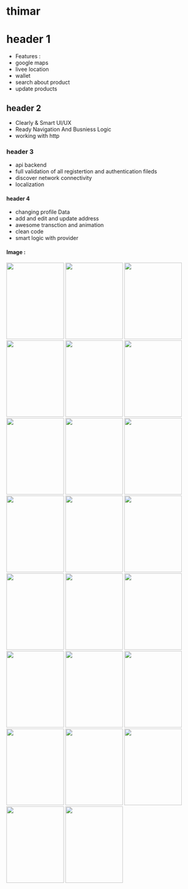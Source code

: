 # thimar
# header 1
* Features : <br>
* google maps <br>
* livee location <br>
* wallet
* search about product
* update products
## header 2

* Clearly & Smart UI/UX<br>
* Ready Navigation And Busniess Logic <br>
* working with http <br>


### header 3 
* api backend
* full validation of all registertion and authentication fileds
*  discover network connectivity
*  localization

#### header 4
* changing profile Data
* add and edit and update address 
* awesome transction and animation
* clean code
* smart logic with provider

  
#### Image :
<div>
<img src="https://github.com/tahaHelmy1121/thimar/assets/124086650/5b3ed280-1eb6-45e7-b400-eeb65c8ad1c8" width="150" height="200">
  <img src="https://github.com/tahaHelmy1121/thimar/assets/124086650/f3d6fad3-91b4-4f9c-bacd-c5b4f9e63b93" width="150" height="200">
  <img src="https://github.com/tahaHelmy1121/thimar/assets/124086650/b7842d27-4d0c-46db-8eca-222ffb8e8a9f" width="150" height="200">
  <img src="https://github.com/tahaHelmy1121/thimar/assets/124086650/2a47acdc-3d90-49a2-a270-1f6713d70369" width="150" height="200">
  <img src="https://github.com/tahaHelmy1121/thimar/assets/124086650/80968c06-f7b6-4381-adeb-c312a654dc41" width="150" height="200">
  <img src="https://github.com/tahaHelmy1121/thimar/assets/124086650/7baf4f55-2b0a-45d5-bb40-8203f94e30d2" width="150" height="200">
  <img src="https://github.com/tahaHelmy1121/thimar/assets/124086650/e9179077-099b-45c2-8845-a1f215fc36ec" width="150" height="200">
  <img src="https://github.com/tahaHelmy1121/thimar/assets/124086650/fd11e839-1c78-4523-9999-b770f0c2ee58" width="150" height="200">
  <img src="https://github.com/tahaHelmy1121/thimar/assets/124086650/0a4eca51-9acc-42ea-82e8-91835898144c" width="150" height="200">
  <img src="https://github.com/tahaHelmy1121/thimar/assets/124086650/88a9c4e6-8275-442b-8a68-0d2ef37852cd" width="150" height="200">
  <img src="https://github.com/tahaHelmy1121/thimar/assets/124086650/3ef2ebac-b849-4669-acad-4c879c03ed59" width="150" height="200">
  <img src="https://github.com/tahaHelmy1121/thimar/assets/124086650/6a002e6b-d3f8-4215-98f3-3e91b1ceaa9b" width="150" height="200">
  <img src="https://github.com/tahaHelmy1121/thimar/assets/124086650/f30919d8-628d-4c54-af15-25f129e34ec1" width="150" height="200">
  <img src="https://github.com/tahaHelmy1121/thimar/assets/124086650/989e42da-4be7-47d7-b2c4-f5156d4d443a" width="150" height="200">
  <img src="https://github.com/tahaHelmy1121/thimar/assets/124086650/92db41e3-361e-4523-bf67-3ee957eaa4f8" width="150" height="200">
  <img src="https://github.com/tahaHelmy1121/thimar/assets/124086650/8f11cd3b-c109-4500-9f4c-836de1a10ed4" width="150" height="200">
  <img src="https://github.com/tahaHelmy1121/thimar/assets/124086650/2ed59613-466e-487f-aa10-3256f56e214e" width="150" height="200">
  <img src="https://github.com/tahaHelmy1121/thimar/assets/124086650/0da26808-63ee-40e8-b541-ca0b17aa0d1f" width="150" height="200">
  <img src="https://github.com/tahaHelmy1121/thimar/assets/124086650/04bf6eff-299e-4990-a2aa-423d02c22c4d" width="150" height="200">
  <img src="https://github.com/tahaHelmy1121/thimar/assets/124086650/03886fc4-dcc0-4658-8414-99ebacafb2c1" width="150" height="200">
  <img src="https://github.com/tahaHelmy1121/thimar/assets/124086650/94651016-d539-480d-9269-805bbdc5ace1" width="150" height="200">
    <img src="https://github.com/tahaHelmy1121/thimar/assets/124086650/bff1e4a5-984e-4e0a-a273-0b7bc2281bdc" width="150" height="200">
    <img src="https://github.com/tahaHelmy1121/thimar/assets/124086650/da55488b-beaf-4c3c-aec0-c4acbc701315" width="150" height="200">
</div>
